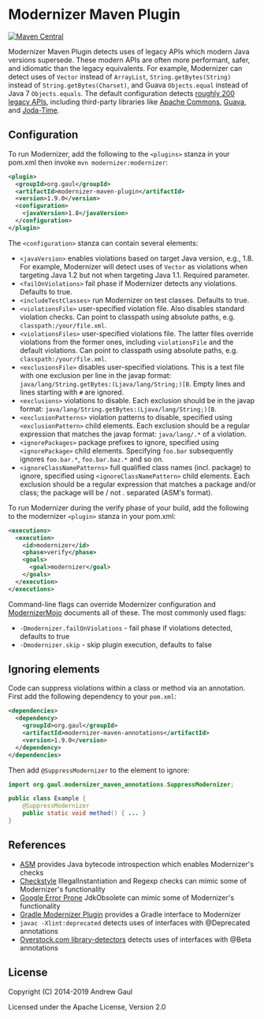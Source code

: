 Modernizer Maven Plugin
=======================

[![Maven Central](https://img.shields.io/maven-central/v/org.gaul/modernizer-maven-plugin.svg)](https://search.maven.org/#search%7Cga%7C1%7Ca%3A%22modernizer-maven-plugin%22)

Modernizer Maven Plugin detects uses of legacy APIs which modern Java versions
supersede.
These modern APIs are often more performant, safer, and idiomatic than the
legacy equivalents.
For example, Modernizer can detect uses of `Vector` instead of `ArrayList`,
`String.getBytes(String)` instead of `String.getBytes(Charset)`, and
Guava `Objects.equal` instead of Java 7 `Objects.equals`.
The default configuration detects
[roughly 200 legacy APIs](https://github.com/gaul/modernizer-maven-plugin/blob/master/modernizer-maven-plugin/src/main/resources/modernizer.xml),
including third-party libraries like
[Apache Commons](https://commons.apache.org/),
[Guava](https://github.com/google/guava),
and [Joda-Time](https://www.joda.org/joda-time/).

Configuration
-------------

To run Modernizer, add the following to the `<plugins>` stanza in your pom.xml
then invoke `mvn modernizer:modernizer`:

```xml
<plugin>
  <groupId>org.gaul</groupId>
  <artifactId>modernizer-maven-plugin</artifactId>
  <version>1.9.0</version>
  <configuration>
    <javaVersion>1.8</javaVersion>
  </configuration>
</plugin>
```

The `<configuration>` stanza can contain several elements:

* `<javaVersion>` enables violations based on target Java version, e.g., 1.8.  For example, Modernizer will detect uses of `Vector` as violations when targeting Java 1.2 but not when targeting Java 1.1.  Required parameter.
* `<failOnViolations>` fail phase if Modernizer detects any violations.  Defaults to true.
* `<includeTestClasses>` run Modernizer on test classes.  Defaults to true.
* `<violationsFile>` user-specified violation file.  Also disables standard violation checks. Can point to classpath using absolute paths, e.g. `classpath:/your/file.xml`.
* `<violationsFiles>` user-specified violations file.  The latter files override violations from the former ones, including `violationsFile` and the default violations. Can point to classpath using absolute paths, e.g. `classpath:/your/file.xml`.
* `<exclusionsFile>` disables user-specified violations.  This is a text file with one exclusion per line in the javap format: `java/lang/String.getBytes:(Ljava/lang/String;)[B`.  Empty lines and lines starting with `#` are ignored.
* `<exclusions>` violations to disable. Each exclusion should be in the javap format: `java/lang/String.getBytes:(Ljava/lang/String;)[B`.
* `<exclusionPatterns>` violation patterns to disable, specified using `<exclusionPattern>` child elements. Each exclusion should be a regular expression that matches the javap format: `java/lang/.*` of a violation.
* `<ignorePackages>` package prefixes to ignore, specified using `<ignorePackage>` child elements. Specifying `foo.bar` subsequently ignores `foo.bar.*`, `foo.bar.baz.*` and so on.
* `<ignoreClassNamePatterns>` full qualified class names (incl. package) to ignore, specified using `<ignoreClassNamePattern>` child elements. Each exclusion should be a regular expression that matches a package and/or class; the package will be / not . separated (ASM's format).

To run Modernizer during the verify phase of your build, add the following to
the modernizer `<plugin>` stanza in your pom.xml:

```xml
<executions>
  <execution>
    <id>modernizer</id>
    <phase>verify</phase>
    <goals>
      <goal>modernizer</goal>
    </goals>
  </execution>
</executions>
```

Command-line flags can override Modernizer configuration and
[ModernizerMojo](https://github.com/gaul/modernizer-maven-plugin/blob/master/src/main/java/org/gaul/modernizer_maven_plugin/ModernizerMojo.java)
documents all of these.  The most commonly used flags:

* `-Dmodernizer.failOnViolations` - fail phase if violations detected, defaults to true
* `-Dmodernizer.skip` - skip plugin execution, defaults to false

Ignoring elements
-----------------

Code can suppress violations within a class or method via an annotation.  First
add the following dependency to your `pom.xml`:

```xml
<dependencies>
  <dependency>
    <groupId>org.gaul</groupId>
    <artifactId>modernizer-maven-annotations</artifactId>
    <version>1.9.0</version>
  </dependency>
</dependencies>
```

Then add `@SuppressModernizer` to the element to ignore:

```java
import org.gaul.modernizer_maven_annotations.SuppressModernizer;

public class Example {
    @SuppressModernizer
    public static void method() { ... }
}
```

References
----------

* [ASM](https://asm.ow2.org/) provides Java bytecode introspection which enables Modernizer's checks
* [Checkstyle](https://checkstyle.org/) IllegalInstantiation and Regexp checks can mimic some of Modernizer's functionality
* [Google Error Prone](https://errorprone.info/) JdkObsolete can mimic some of Modernizer's functionality
* [Gradle Modernizer Plugin](https://github.com/simonharrer/gradle-modernizer-plugin) provides a Gradle interface to Modernizer
* `javac -Xlint:deprecated` detects uses of interfaces with @Deprecated annotations
* [Overstock.com library-detectors](https://github.com/overstock/library-detectors) detects uses of interfaces with @Beta annotations

License
-------
Copyright (C) 2014-2019 Andrew Gaul

Licensed under the Apache License, Version 2.0

